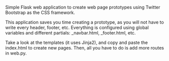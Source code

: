 Simple Flask web application to create web page prototypes using Twitter
Bootstrap as the CSS framework.

This application saves you time creating a prototype, as you will not have to
write every header, footer, etc. Everything is configured using global
variables and different partials: _navbar.html, _footer.html, etc.

Take a look at the templates (it uses Jinja2), and copy and paste the
index.html to create new pages. Then, all you have to do is add more routes in
web.py.
